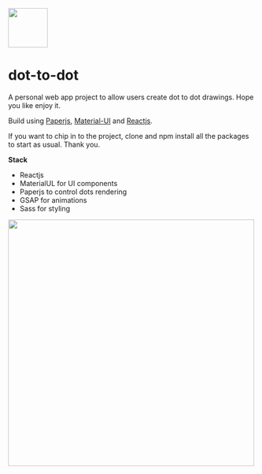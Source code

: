 <img src='https://github.com/nardove/dot-to-dot/blob/master/src/assets/dot-to-dot-icon.svg?raw=true' width='80' />

# dot-to-dot

A personal web app project to allow users create dot to dot drawings. Hope you like enjoy it.

Build using [Paperjs](http://paperjs.org/), [Material-UI](https://material-ui.com/) and [Reactjs](https://reactjs.org/).

If you want to chip in to the project, clone and npm install all the packages to start as usual. Thank you.

**Stack**

-   Reactjs
-   MaterialUL for UI components
-   Paperjs to control dots rendering
-   GSAP for animations
-   Sass for styling

<img src="https://github.com/nardove/dot-to-dot/blob/master/app-assets/dot-to-dot-screenshot.png?raw=true" width=500>
